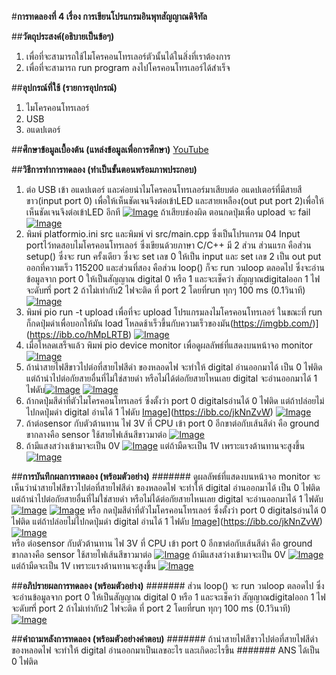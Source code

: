 #**การทดลองที่ 4 เรื่อง การเขียนโปรแกรมอินพุทสัญญาณดิจิทัล**

##**วัตถุประสงค์(อธิบายเป็นข้อๆ)**
1. เพื่อที่จะสามารถใช้ไมโครคอนโทรเลอร์ตัวนั้นได้ในสิ่งที่เราต้องการ
2. เพื่อที่จะสามารถ run program ลงไปโครคอนโทรเลอร์ได้สำเร็จ

##**อุปกรณ์ที่ใช้ (รายการอุปกรณ์)**
1. ไมโครคอนโทรเลอร์
2. USB
3. อแดปเตอร์

##**ศึกษาข้อมูลเบื้องต้น (แหล่งข้อมูลเพื่อการศึกษา)**
[YouTube](https://www.youtube.com/watch?v=nFqoZT26U5k)

##**วิธีการทำการทดลอง (ทำเป็นขั้นตอนพร้อมภาพประกอบ)**
1. ต่อ USB เข้า อแดปเตอร์ และค่อยนำไมโครคอนโทรเลอร์มาเสียบต่อ อแดปเตอร์ที่มีสายสีขาว(input port 0) เพื่อให้เห็นชัดเจนจึงต่อเข้าLED และสายเหลือง(out put port 2)เพื่อให้เห็นชัดเจนจึงต่อเข้าLED อีกที [![Image](https://imgbb.com/)](https://ibb.co/v3hwY5V) ถ้าเสียบช่องผิด ตอนกดปุ่มเพื่อ upload จะ fail [![Image](https://imgbb.com/)](https://ibb.co/Y4SyWrv)
2. พิมพ์ platformio.ini src และพิมพ์ vi src/main.cpp ซึ่งเป็นโปรแกรม 04 Input portไว้ทดสอบไมโครคอนโทรเลอร์ ซึ่งเขียนด้วยภาษา C/C++ มี 2 ส่วน ส่วนแรก คือส่วน setup() ซึ่งจะ run ครั้งเดียว ซึ่งจะ set เลข 0 ให้เป็น input และ set เลข 2 เป็น out put ออกที่ความเร็ว 115200  และส่วนที่สอง คือส่วน loop() ก็จะ run วนloop ตลอดไป ซึ่งจะอ่านข้อมูลจาก port 0 ให้เป็นสัญญาณ digital 0 หรือ 1 และจะเช็คว่า สัญญาณdigitalออก 1 ไฟจะดับmี่ port 2 ถ้าไม่เท่ากับ2 ไฟจะติด ที่ port 2 โดยที่run ทุกๆ 100 ms (0.1วินาที) [![Image](https://imgbb.com/)](https://ibb.co/6t6zYy0)
3. พิมพ์ pio run -t upload เพื่อที่จะ upload โปรแกรมลงไมโครคอนโทรเลอร์ ในขณะที่ run ก็กดปุ่มดำเพื่อบอกให้มัน load โหลดช้าเร็วขึ้นกับความเร็วของมัน(https://imgbb.com/)](https://ibb.co/hMpLRTB) [![Image](https://imgbb.com/)](https://ibb.co/ZWsY9FD)
4. เมื่อโหลดเสร็จแล้ว พิมพ์ pio device monitor เพื่อดูผลลัพธ์ที่แสดงบนหน้าจอ monitor [![Image](https://imgbb.com/)](https://ibb.co/6XxZFPn)
5. ถ้านำสายไฟสีขาวไปต่อที่สายไฟสีดำ ของหลอดไฟ จะทำให้ digital อ่านออกมาได้ เป็น 0 ไฟติด  แต่ถ้านำไปต่อกัยสายอื่นที่ไม่ใช่สายดำ หรือไม่ได้ต่อกัยสายไหนเลย digital จะอ่านออกมาได้ 1 ไฟดับ[![Image](https://imgbb.com/)](https://ibb.co/Y3PF8pC) [![Image](https://imgbb.com/)](https://ibb.co/1dT6yDk) 
6. ถ้ากดปุ่มสีดำที่ตัวไมโครคอนโทรเลอร์ ซึ่งตั้งว่า port 0 digitalsอ่านได้ 0 ไฟติด แต่ถ้าปล่อยไม่ไปกดปุ่มดำ digital อ่านได้ 1 ไฟดับ [Image](https://imgbb.com/)](https://ibb.co/jkNnZvW) [![Image](https://imgbb.com/)](https://ibb.co/YXhfgvQ) 
7. ถ้าต่อsensor กับตัวต้านทาน ไฟ 3V ที่ CPU เข้า port 0 อีกขาต่อกับเส้นสีดำ คือ ground ขากลางคือ sensor ใช้สายไฟเส้นสีขาวมาต่อ [![Image](https://imgbb.com/)](https://ibb.co/R76PC4q) 
8. ถ้ามีแสงสว่างเข้ามาจะเป็น 0V [![Image](https://imgbb.com/)](https://ibb.co/ckStJT9)  แต่ถ้ามืดจะเป็น 1V เพราะแรงต้านทานจะสูงขึ้น [![Image](https://imgbb.com/)](https://ibb.co/crqLg7z)  

##**การบันทึกผลการทดลอง (พร้อมตัวอย่าง)**
####### ดูผลลัพธ์ที่แสดงบนหน้าจอ monitor จะเห็นว่านำสายไฟสีขาวไปต่อที่สายไฟสีดำ ของหลอดไฟ จะทำให้ digital อ่านออกมาได้ เป็น 0 ไฟติด  แต่ถ้านำไปต่อกัยสายอื่นที่ไม่ใช่สายดำ หรือไม่ได้ต่อกัยสายไหนเลย digital จะอ่านออกมาได้ 1 ไฟดับ[![Image](https://imgbb.com/)](https://ibb.co/Y3PF8pC) [![Image](https://imgbb.com/)](https://ibb.co/1dT6yDk) 
หรือ กดปุ่มสีดำที่ตัวไมโครคอนโทรเลอร์ ซึ่งตั้งว่า port 0 digitalsอ่านได้ 0 ไฟติด แต่ถ้าปล่อยไม่ไปกดปุ่มดำ digital อ่านได้ 1 ไฟดับ [Image](https://imgbb.com/)](https://ibb.co/jkNnZvW) [![Image](https://imgbb.com/)](https://ibb.co/YXhfgvQ)  
หรือ ต่อsensor กับตัวต้านทาน ไฟ 3V ที่ CPU เข้า port 0 อีกขาต่อกับเส้นสีดำ คือ ground ขากลางคือ sensor ใช้สายไฟเส้นสีขาวมาต่อ [![Image](https://imgbb.com/)](https://ibb.co/R76PC4q) 
ถ้ามีแสงสว่างเข้ามาจะเป็น 0V [![Image](https://imgbb.com/)](https://ibb.co/ckStJT9)  แต่ถ้ามืดจะเป็น 1V เพราะแรงต้านทานจะสูงขึ้น [![Image](https://imgbb.com/)](https://ibb.co/crqLg7z)  

##**อภิปรายผลการทดลอง (พร้อมตัวอย่าง)**
####### ส่วน loop() จะ run วนloop ตลอดไป ซึ่งจะอ่านข้อมูลจาก port 0 ให้เป็นสัญญาณ digital 0 หรือ 1 และจะเช็คว่า สัญญาณdigitalออก 1 ไฟจะดับmี่ port 2 ถ้าไม่เท่ากับ2 ไฟจะติด ที่ port 2 โดยที่run ทุกๆ 100 ms (0.1วินาที) [![Image](https://imgbb.com/)](https://ibb.co/6t6zYy0)

##**คำถามหลังการทดลอง (พร้อมตัวอย่างคำตอบ)**
####### ถ้านำสายไฟสีขาวไปต่อที่สายไฟสีดำ ของหลอดไฟ จะทำให้ digital อ่านออกมาเป็นเลขอะไร และเกิดอะไรขึ้น
####### ANS ได้เป็น 0 ไฟติด
